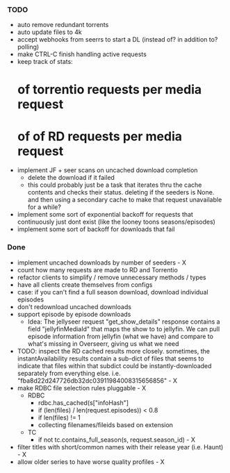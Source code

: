 ### TODO
- auto remove redundant torrents
- auto update files to 4k
- accept webhooks from seerrs to start a DL (instead of? in addition to? polling)
- make CTRL-C finish handling active requests
- keep track of stats:
  # of torrentio requests per media request
  # of of RD requests per media request
- implement JF + seer scans on uncached download completion
  - delete the download if it failed
  - this could probably just be a task that iterates thru the cache contents and
    checks their status. deleting if the seeders is None. and then using a
    secondary cache to make that request unavailable for a while?
- implement some sort of exponential backoff for requests that continuously just
  dont exist (like the looney toons seasons/episodes)
- implement some sort of backoff for downloads that fail

### Done
- implement uncached downloads by number of seeders - X
- count how many requests are made to RD and Torrentio
- refactor clients to simplify / remove unnecessary methods / types
- have all clients create themselves from configs
- case: if you can't find a full season download, download individual episodes
- don't redownload uncached downloads
- support episode by episode downloads
    - Idea:
      The jellyseer request "get_show_details" response contains a field
      "jellyfinMediaId" that maps the show to to jellyfin. We can pull episode
      information from jellyfin (what we have) and compare to what's missing in
      Overseerr, giving us what we need
- TODO: inspect the RD cached results more closely. sometimes, the
  instantAvailability results contain a sub-dict of files that seems to indicate
  that files within that subdict could be instantly-downloaded separately from
  everything else. i.e. "fba8d22d247726db32dc03911984008315656856" - X
- make RDBC file selection rules pluggable - X
  - RDBC
    - rdbc.has_cached(s["infoHash"]
    - if (len(files) / len(request.episodes)) < 0.8
    - if len(files) != 1
    - collecting filenames/fileids based on extension
  - TC
    - if not tc.contains_full_season(s, request.season_id) - X
- filter titles with short/common names with their release year (i.e. Haunt) - X 
- allow older series to have worse quality profiles - X
